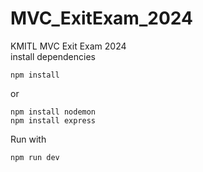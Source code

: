 # MVC_ExitExam_2024
KMITL MVC Exit Exam 2024 <br>
install dependencies <br>
```
npm install
```
or 
```
npm install nodemon
npm install express
```
Run with <br>
```
npm run dev 
```
